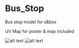 # Bus_Stop
Bus stop model for s&amp;box

UV Map for poster & map included

![alt text](https://imgur.com/HpT0L1w.png)
![alt text](https://imgur.com/aCiBcGN.png)
